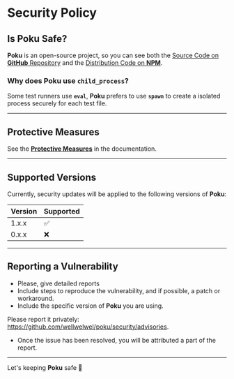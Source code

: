 # Security Policy

## Is Poku Safe?

**Poku** is an open-source project, so you can see both the [Source Code on **GitHub** Repository](https://github.com/wellwelwel/poku) and the [Distribution Code on **NPM**](https://www.npmjs.com/package/poku?activeTab=code).

### Why does Poku use `child_process`?

Some test runners use **`eval`**, **Poku** prefers to use **`spawn`** to create a isolated process securely for each test file.

---

## Protective Measures

See the [**Protective Measures**](https://poku.dev/docs/security#protective-measures) in the documentation.

---

## Supported Versions

Currently, security updates will be applied to the following versions of **Poku**:

| Version | Supported          |
| ------- | ------------------ |
| 1.x.x   | :white_check_mark: |
| 0.x.x   | :x:                |

---

## Reporting a Vulnerability

- Please, give detailed reports
- Include steps to reproduce the vulnerability, and if possible, a patch or workaround.
- Include the specific version of **Poku** you are using.

Please report it privately: https://github.com/wellwelwel/poku/security/advisories.

- Once the issue has been resolved, you will be attributed a part of the report.

---

Let's keeping **Poku** safe 🐷
